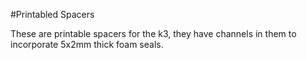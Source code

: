 #Printabled Spacers

These are printable spacers for the k3, they have channels in them to incorporate 5x2mm thick foam seals. 
